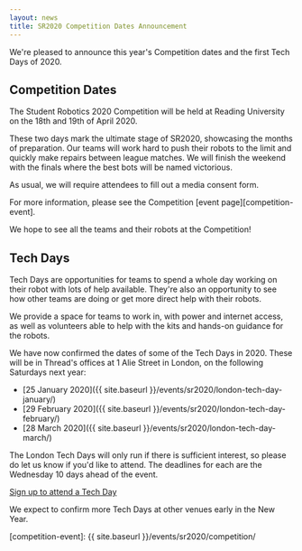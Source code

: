 ```yaml
---
layout: news
title: SR2020 Competition Dates Announcement
---
```


We're pleased to announce this year's Competition dates and the first Tech Days of 2020.

## Competition Dates

The Student Robotics 2020 Competition will be held at Reading University on the 18th and 19th of April 2020.

These two days mark the ultimate stage of SR2020, showcasing the months of preparation. Our teams will work hard to push their robots to the limit and quickly make repairs between league matches. We will finish the weekend with the finals where the best bots will be named victorious.

As usual, we will require attendees to fill out a media consent form.

For more information, please see the Competition [event page][competition-event].

We hope to see all the teams and their robots at the Competition!

## Tech Days

Tech Days are opportunities for teams to spend a whole day working on their
robot with lots of help available. They're also an opportunity to see how other
teams are doing or get more direct help with their robots.

We provide a space for teams to work in, with power and internet access, as well
as volunteers able to help with the kits and hands-on guidance for the robots.

We have now confirmed the dates of some of the Tech Days in 2020.
These will be in Thread's offices at 1 Alie Street in London, on the following
Saturdays next year:

 * [25 January 2020]({{ site.baseurl }}/events/sr2020/london-tech-day-january/)
 * [29 February 2020]({{ site.baseurl }}/events/sr2020/london-tech-day-february/)
 * [28 March 2020]({{ site.baseurl }}/events/sr2020/london-tech-day-march/)

The London Tech Days will only run if there is sufficient interest, so please do
let us know if you'd like to attend. The deadlines for each are the Wednesday 10
days ahead of the event.

[Sign up to attend a Tech Day](https://forms.gle/vSrzt4o85542MGcv8)

We expect to confirm more Tech Days at other venues early in the New Year.

[competition-event]: {{ site.baseurl }}/events/sr2020/competition/
